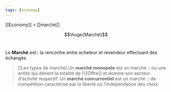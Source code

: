 ```yaml
---
tags: [economy]
---
```

 
 [[Economy]] > [[marché]]

$$\huge{Marché}$$
<br>

Le **Marché** est:: la rencontre entre acheteur et revendeur effectuant des échanges

> [!Les types de marché]
>Un **marché monopole** est un marché :: ou une entité qui détient la totalité de l'[[Offre]] et domine son secteur d'activité respectif.
>Un **marché concurrentiel** est un marché :: de compétition caractérisé par la liberté ou l'indépendance des choix.

